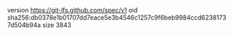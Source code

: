 version https://git-lfs.github.com/spec/v1
oid sha256:db0378e1b01707dd7eace5e3b4546c1257c9f6beb9984ccd62381737d504b94a
size 3843
